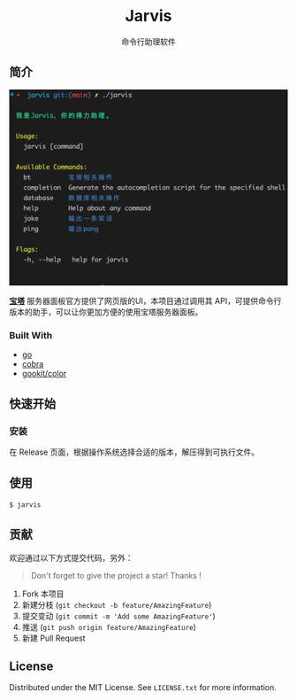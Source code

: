 <br />
<div align="center">
  <h1 align="center">Jarvis</h1>

  <p align="center">
    命令行助理软件
    <br />
  </p>
</div>

## 简介  

[![Product Name Screen Shot][product-screenshot]][product-screenshot]

<a href="https://bt.cn" target="_blank"><strong>宝塔</strong></a> 服务器面板官方提供了网页版的UI，本项目通过调用其 API，可提供命令行版本的助手，可以让你更加方便的使用宝塔服务器面板。

### Built With

* [go](https://github.com/golang/go)
* [cobra](https://github.com/spf13/cobra)
* [gookit/color](github.com/gookit/color)

## 快速开始

### 安装

在 Release 页面，根据操作系统选择合适的版本，解压得到可执行文件。


## 使用

```bash
$ jarvis
```

## 贡献

欢迎通过以下方式提交代码，另外：

> Don't forget to give the project a star! Thanks !

1. Fork 本项目
2. 新建分枝 (`git checkout -b feature/AmazingFeature`)
3. 提交变动 (`git commit -m 'Add some AmazingFeature'`)
4. 推送 (`git push origin feature/AmazingFeature`)
5. 新建 Pull Request


## License

Distributed under the MIT License. See `LICENSE.txt` for more information.


<!-- MARKDOWN LINKS & IMAGES -->
[product-screenshot]: images/screenshot.png

